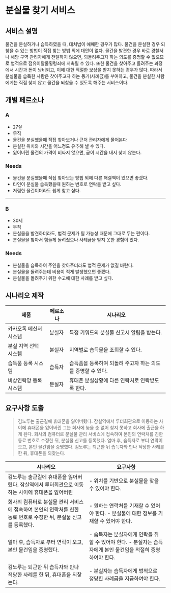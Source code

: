 # 분실물 찾기 서비스

## 서비스 설명

물건을 분실하거나 습득하였을 때, 대처법이 애매한 경우가 많다. 물건을 분실한 경우 되찾을 수 있는 방법이 직접 찾는 방법 외에 대안이 없다. 물건을 발견한 경우 바로 경찰서나 해당 구역 관리자에게 전달하지 않으면, 되돌려주고자 하는 의도를 증명할 수 없으므로 법적으로 점유이탈물횡령죄에 저촉될 수 있다. 또한 물건을 찾아주고 돌려주는 과정에서 시간과 돈이 낭비되고, 이에 대한 적절한 보상을 받지 못하는 경우가 많다. 따라서 분실물을 습득한 사람은 찾아주고자 하는 동기(사례금)를 부여하고, 물건을 분실한 사람에게는 직접 찾지 않고 물건을 되찾을 수 있도록 해주는 서비스이다.

## 개별 **페르소나**

### A

- 27살
- 무직
- 물건을 분실했을때 직접 찾아보거나 근처 관리자에게 물어본다
- 분실한 위치와 시간을 어느정도 유추해 낼 수 있다.
- 잃어버린 물건의 가격이 비싸지 않으면, 굳이 시간을 내서 찾지 않는다.

### **Needs**

- 물건을 분실했을때 직접 찾아보는 방법 외에 다른 해결책이 있으면 좋겠다.
- 타인이 분실물 습득했을때 원하는 번호로 연락을 받고 싶다.
- 저렴한 물건이더라도 쉽게 찾고 싶다.

---

### B

- 30세
- 무직
- 분실물을 발견하더라도, 법적 문제가 될 가능성 때문에 그대로 두는 편이다.
- 분실물을 찾아서 힘들게 돌려줬으나 사례금을 받지 못한 경험이 있다.

### **Needs**

- 분실물을 습득하여 주인을 찾아주더라도 법적 문제가 없길 바란다.
- 분실물을 돌려주는데 비용이 적게 발생했으면 좋겠다.
- 분실물을 돌려주기 위한 수고에 대한 사례를 받고 싶다.

## **시나리오 제작**

|제품|페르소나|시나리오|
|--------|---|-------|
|카카오톡 메신저 시스템|분실자|특정 키워드의 분실물 신고시 알림을 받는다.|
|분실 지역 선택 시스템|분실자|지역별로 습득물을 조회할 수 있다.|
|습득품 등록 시스템|습득자|습득품을 등록하여 되돌려 주고자 하는 의도를 증명할 수 있다.|
|비상연락망 등록 시스템|분실자|휴대폰 분실상황에 다른 연락처로 연락받도록 한다.|

## **요구사항 도출**

> 김노루는 출근길에 휴대폰을 잃어버렸다. 잠실역에서 루터회관으로 이동하는 사이에 휴대폰을 잃어버린 그는 회사에 늦을 순 없어 찾지 못하고 회사에 출근을 하게 된다. 회사의 컴퓨터로 분실물 관리 서비스에 접속하여 본인의 연락처를 친한 동료 번호로 수정한 뒤, 분실물 신고를 등록했다. 얼마 후, 습득자로 부터 연락이 오고, 본인 물건임을 증명했다. 김노루는 퇴근한 뒤 습득자와 만나 적당한 사례를 한 뒤, 휴대폰을 되찾는다.

|시나리오|요구사항|
|--------|-------|
|김노루는 출근길에 휴대폰을 잃어버렸다. 잠실역에서 루터회관으로 이동하는 사이에 휴대폰을 잃어버린|- 위치를 기반으로 분실물을 찾을 수 있어야 한다. |
|회사의 컴퓨터로 분실물 관리 서비스에 접속하여 본인의 연락처를 친한 동료 번호로 수정한 뒤, 분실물 신고를 등록했다.|- 원하는 연락처를 기재할 수 있어야 한다. - 분실물에 대한 정보를 기재할 수 있어야 한다.|
|얼마 후, 습득자로 부터 연락이 오고, 본인 물건임을 증명했다. |- 습득자는 분실자에게 연락을 취할 수 있어야 한다. - 분실자는 습득자에게 본인 물건임을 적절히 증명하여야 한다.|
|김노루는 퇴근한 뒤 습득자와 만나 적당한 사례를 한 뒤, 휴대폰을 되찾는다.|- 분실자는 습득자에게 법적으로 정당한 사례금을 지급하여야 한다. |
